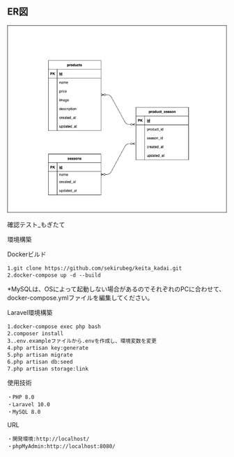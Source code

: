## ER図
![ER図](ER.drawio.png)

確認テスト_もぎたて

環境構築

Dockerビルド

    1.git clone https://github.com/sekirubeg/keita_kadai.git
    2.docker-compose up -d --build

*MySQLは、OSによって起動しない場合があるのでそれぞれのPCに合わせて、docker-compose.ymlファイルを編集してください。

Laravel環境構築

    1.docker-compose exec php bash
    2.composer install
    3..env.exampleファイルから.envを作成し、環境変数を変更
    4.php artisan key:generate
    5.php artisan migrate
    6.php artisan db:seed
    7.php artisan storage:link

使用技術

    ・PHP 8.0
    ・Laravel 10.0
    ・MySQL 8.0

URL

    ・開発環境:http://localhost/
    ・phpMyAdmin:http://localhost:8080/
